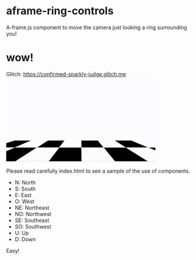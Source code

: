 # aframe-ring-controls
A-frame.js component to move the camera just looking a ring surrounding you! 
# wow!
Glitch: https://confirmed-sparkly-judge.glitch.me
![aframe-ring-controls-sample](https://github.com/disketteomelette/aframe-ring-controls/blob/main/samplevideo.gif?raw=true)

Please read carefully index.html to see a sample of the use of components.

- N: North
- S: South
- E: East
- O: West
- NE: Northeast
- NO: Northwest
- SE: Southeast
- SO: Southwest
- U: Up
- D: Down

Easy!
